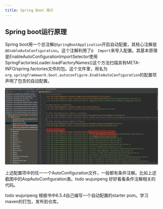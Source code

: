 ```yaml
---
title: Spring Boot 简介
---
```

## Spring boot运行原理
Spring boot用一个总注解`@SpringBootApplication`开启自动配置，其核心注解是`@EnableAutoConfiguration`。这个注解利用了`@  Import`来导入配置。其基本原理是EnableAutoConfigurationImportSelector使用SpringFactoriesLoader.loadFactoryNames()这个方法扫描具有META-INFO/spring.factories文件的包。这个文件里，用名为`org.springframework.boot.autoconfigure.EnableAutoConfiguration`的配置项声明了包含的自动配置。

![autoConfigScreanCapture](/images/20191117AutoConfigScreanCapture.jpg)

上述配置项中的任一一个AutoConfiguration文件，一般都有条件注解。比如上述截图中的AopAutoConfiguration类。todo wujunpeng 好好看看条件注解相关的代码。

todo wujunpeng 根据书中6.5.4自己编写一个自动配置的starter pom。学习maven的打包，发布到仓库。
